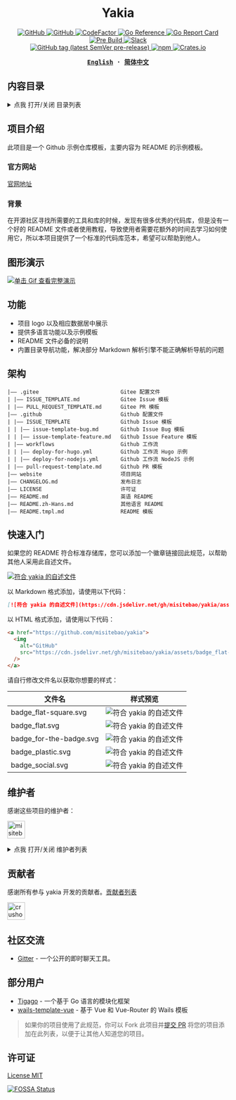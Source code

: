 <h1 align="center">Yakia</h1>

<p align="center">
  <a href="https://github.com/misitebao/yakia/blob/main/LICENSE">
    <img alt="GitHub" src="https://img.shields.io/github/license/misitebao/yakia"/>
  </a>
  <a href="https://github.com/misitebao/yakia">
    <img alt="GitHub" src="https://cdn.jsdelivr.net/gh/misitebao/yakia/assets/badge_flat.svg"/>
  </a>
  <a href="https://www.codefactor.io/repository/github/misitebao/yakia">
    <img src="https://www.codefactor.io/repository/github/misitebao/yakia/badge" alt="CodeFactor" />
  </a>
  <a href="https://pkg.go.dev/github.com/misitebao/yakia">
    <img src="https://pkg.go.dev/badge/github.com/misitebao/yakia.svg" alt="Go Reference"/>
  </a>
  <a href="https://goreportcard.com/report/github.com/misitebao/yakia">
    <img src="https://goreportcard.com/badge/github.com/misitebao/yakia" alt="Go Report Card"/>
  </a>
  <a href="https://github.com/misitebao/yakia/actions/workflows/pre-build.yml">
    <img alt="Pre Build" src="https://img.shields.io/github/workflow/status/misitebao/yakia/Pre%20Build%20%7C%20预构建/main?logo=github"/>
  </a>
  <a href="https://app.slack.com/client/T029RQSE6/C03RQSD4KA7">
    <img alt="Slack" src="https://img.shields.io/badge/slack-gophers%2Fyakia%20-blue?logo=slack"/>
  </a>
  <br/>
  <a href="https://pkg.go.dev/github.com/misitebao/yakia/cmd/yakia">
    <img alt="GitHub tag (latest SemVer pre-release)" src="https://img.shields.io/github/v/tag/misitebao/yakia?include_prereleases&label=pkg.go.dev"/>
  </a>
  <a href="https://www.npmjs.com/package/yakia">
    <img alt="npm" src="https://img.shields.io/npm/v/yakia"/>
  </a>
  <a href="https://crates.io/crates/yakia">
    <img alt="Crates.io" src="https://img.shields.io/crates/v/yakia"/>
  </a>
</p>

<div align="center">
<strong>
<samp>

[English](README.md) · [简体中文](README.zh-Hans.md)

</samp>
</strong>
</div>

## 内容目录

<details>
  <summary>点我 打开/关闭 目录列表</summary>

- [国际化](#国际化)
- [内容目录](#内容目录)
- [项目介绍](#项目介绍)
  - [官方网站](#官方网站)
  - [背景](#背景)
- [图形演示](#图形演示)
- [功能](#功能)
- [架构](#架构)
- [快速入门](#快速入门)
- [维护者](#维护者)
- [贡献者](#贡献者)
- [社区交流](#社区交流)
- [部分用户](#部分用户)
- [发布记录](#发布记录)
- [捐赠者](#捐赠者)
- [赞助商](#赞助商)
- [特别感谢](#特别感谢)
- [许可证](#许可证)

</details>

## 项目介绍

此项目是一个 Github 示例仓库模板，主要内容为 README 的示例模板。

### 官方网站

[官网地址](https://yakia.vercel.app)

### 背景

在开源社区寻找所需要的工具和库的时候，发现有很多优秀的代码库，但是没有一个好的 README 文件或者使用教程，导致使用者需要花额外的时间去学习如何使用它，所以本项目提供了一个标准的代码库范本，希望可以帮助到他人。

## 图形演示

[![单击 Gif 查看完整演示](https://cdn.jsdelivr.net/gh/misitebao/CDN/md/template-git-repository-mini.gif)](https://www.bilibili.com/video/BV1d64y1B7pe?share_source=copy_web)

## 功能

- 项目 logo 以及相应数据居中展示
- 提供多语言功能以及示例模板
- README 文件必备的说明
- 内置目录导航功能，解决部分 Markdown 解析引擎不能正确解析导航的问题

## 架构

```
|—— .gitee                          Gitee 配置文件
| |—— ISSUE_TEMPLATE.md             Gitee Issue 模板
| |—— PULL_REQUEST_TEMPLATE.md      Gitee PR 模板
|—— .github                         Github 配置文件
| |—— ISSUE_TEMPLATE                Github Issue 模板
| | |—— issue-template-bug.md       Github Issue Bug 模板
| | |—— issue-template-feature.md   Github Issue Feature 模板
| |—— workflows                     Github 工作流
| | |—— deploy-for-hugo.yml         Github 工作流 Hugo 示例
| | |—— deploy-for-nodejs.yml       Github 工作流 NodeJS 示例
| |—— pull-request-template.md      Github PR 模板
|—— website                         项目网站
|—— CHANGELOG.md                    发布日志
|—— LICENSE                         许可证
|—— README.md                       英语 README
|—— README.zh-Hans.md               其他语言 README
|—— README.tmpl.md                  README 模板

```

## 快速入门

如果您的 README 符合标准存储库，您可以添加一个徽章链接回此规范，以帮助其他人采用此自述文件。

[![符合 yakia 的自述文件](https://cdn.jsdelivr.net/gh/misitebao/yakia/assets/badge_flat-square.svg)](https://github.com/misitebao/yakia)

以 Markdown 格式添加，请使用以下代码：

```markdown
[![符合 yakia 的自述文件](https://cdn.jsdelivr.net/gh/misitebao/yakia/assets/badge_flat-square.svg)](https://github.com/misitebao/yakia)
```

以 HTML 格式添加，请使用以下代码：

```html
<a href="https://github.com/misitebao/yakia">
  <img
    alt="GitHub"
    src="https://cdn.jsdelivr.net/gh/misitebao/yakia/assets/badge_flat-square.svg"
  />
</a>
```

请自行修改文件名以获取你想要的样式：

| 文件名                  | 样式预览                                                                                             |
| ----------------------- | ---------------------------------------------------------------------------------------------------- |
| badge_flat-square.svg   | ![符合 yakia 的自述文件](https://cdn.jsdelivr.net/gh/misitebao/yakia/assets/badge_flat-square.svg)   |
| badge_flat.svg          | ![符合 yakia 的自述文件](https://cdn.jsdelivr.net/gh/misitebao/yakia/assets/badge_flat.svg)          |
| badge_for-the-badge.svg | ![符合 yakia 的自述文件](https://cdn.jsdelivr.net/gh/misitebao/yakia/assets/badge_for-the-badge.svg) |
| badge_plastic.svg       | ![符合 yakia 的自述文件](https://cdn.jsdelivr.net/gh/misitebao/yakia/assets/badge_plastic.svg)       |
| badge_social.svg        | ![符合 yakia 的自述文件](https://cdn.jsdelivr.net/gh/misitebao/yakia/assets/badge_social.svg)        |

## 维护者

感谢这些项目的维护者：

<a href="https://github.com/misitebao"><img src="https://github.com/misitebao.png" width="40" height="40" alt="misitebao" title="misitebao"/></a>

<details>
  <summary>点我 打开/关闭 维护者列表</summary>

- [米司特包](https://github.com/misitebao) - 项目作者，全栈工程师。

</details>

## 贡献者

感谢所有参与 yakia 开发的贡献者。[贡献者列表](https://github.com/misitebao/yakia/graphs/contributors)

<a href="https://github.com/crushonyou18"><img src="https://github.com/crushonyou18.png" width="40" height="40" alt="crushonyou18" title="crushonyou18"/></a>

## 社区交流

- [Gitter](https://gitter.im/misitebao/yakia) - 一个公开的即时聊天工具。

## 部分用户

- [Tigago](https://github.com/tigateam/tigago) - 一个基于 Go 语言的模块化框架
- [wails-template-vue](https://github.com/misitebao/wails-template-vue) - 基于 Vue 和 Vue-Router 的 Wails 模板

> 如果你的项目使用了此规范，你可以 Fork 此项目并[提交 PR](https://github.com/misitebao/yakia/pulls) 将您的项目添加在此列表，以便于让其他人知道您的项目。

<!-- ## 发布记录 -->

<!-- ## 捐赠者 -->

<!-- ## 赞助商 -->

<!-- ## 特别感谢 -->

## 许可证

[License MIT](../LICENSE)

[![FOSSA Status](https://app.fossa.com/api/projects/git%2Bgithub.com%2Fmisitebao%2Fyakia.svg?type=large)](https://app.fossa.com/projects/git%2Bgithub.com%2Fmisitebao%2Fyakia?ref=badge_large)
